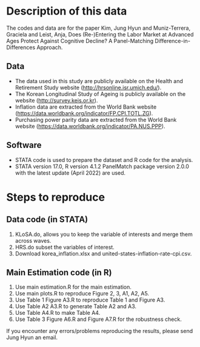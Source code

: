 # Description of this data
The codes and data are for the paper Kim, Jung Hyun and Muniz-Terrera, Graciela and Leist, Anja, Does (Re-)Entering the Labor Market at Advanced Ages Protect Against Cognitive Decline? A Panel-Matching Difference-in-Differences Approach.

## Data
- The data used in this study are publicly available on the Health and Retirement Study website (http://hrsonline.isr.umich.edu/).
- The Korean Longitudinal Study of Ageing is publicly available on the website (http://survey.keis.or.kr).
- Inflation data are extracted from the World Bank website (https://data.worldbank.org/indicator/FP.CPI.TOTL.ZG).
- Purchasing power parity data are extracted from the World Bank website (https://data.worldbank.org/indicator/PA.NUS.PPP).

## Software
- STATA code is used to prepare the dataset and R code for the analysis.
- STATA version 17.0, R version 4.1.2 PanelMatch package version 2.0.0 with the latest update (April 2022) are used.

# Steps to reproduce
## Data code (in STATA)
1. KLoSA.do, allows you to keep the variable of interests and merge them across waves.
2. HRS.do subset the variables of interest. 
3. Download korea_inflation.xlsx and united-states-inflation-rate-cpi.csv.

## Main Estimation code (in R)
1. Use main estimation.R for the main estimation.
2. Use main plots.R to reproduce Figure 2, 3, A1, A2, A5.
3. Use Table 1 Figure A3.R to reproduce Table 1 and Figure A3.
4. Use Table A2 A3.R to generate Table A2 and A3.
5. Use Table A4.R to make Table A4.
6. Use Table 3 Figure A6.R and Figure A7.R for the robustness check.

If you encounter any errors/problems reproducing the results, please send Jung Hyun an email.
